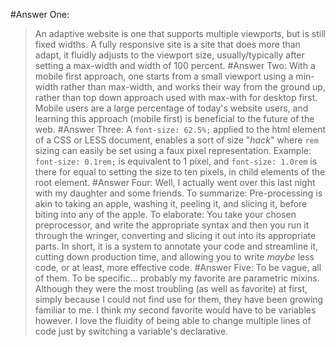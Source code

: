 #Answer One:
> An adaptive website is one that supports multiple viewports, but is still fixed widths. A fully responsive site is a site that does more than adapt, it fluidly adjusts to the viewport size, usually/typically after setting a max-width and width of 100 percent.
#Answer Two:
> With a mobile first approach, one starts from a small viewport using a min-width rather than max-width, and works their way from the ground up, rather than top down approach used with max-with for desktop first. Mobile users are a large percentage of today's website users, and learning this approach (mobile first) is beneficial to the future of the web.
#Answer Three:
> A `font-size: 62.5%;` applied to the html element of a CSS or LESS document, enables a sort of size "_hack_" where `rem` sizing can easily be set using a faux pixel representation. Example: `font-size: 0.1rem;` is equivalent to 1 pixel, and `font-size: 1.0rem` is there for equal to setting the size to ten pixels, in child elements of the root element.
#Answer Four:
>Well, I actually went over this last night with my daughter and some friends. To summarize: Pre-processing is akin to taking an apple, washing it, peeling it, and slicing it, before biting into any of the apple. To elaborate: You take your chosen preprocessor, and write the appropriate syntax and then you run it through the wringer, converting and slicing it out into its appropriate parts. In short, it is a system to annotate your code and streamline it, cutting down production time, and allowing you to write _*maybe*_ less code, or at least, more effective code.
#Answer Five:
>To be vague, all of them. To be specific... probably my favorite are parametric mixins. Although they were the most troubling (as well as favorite) at first, simply because I could not find use for them, they have been growing familiar to me. I think my second favorite would have to be variables however. I love the fluidity of being able to change multiple lines of code just by switching a variable's declarative.